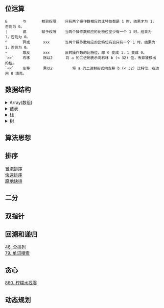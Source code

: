 ## 位运算

```
&       与       校验权限    只有两个操作数相应的比特位都是 1 时，结果才为 1，否则为 0。
|       或       赋予权限    当两个操作数相应的比特位至少有一个 1 时，结果为 1，否则为 0。
^       异或      xxx       当两个操作数相应的比特位有且只有一个 1 时，结果为 1，否则为 0。
~       取反      xxx       反转操作数的比特位，即 0 变成 1，1 变成 0。
`>>`    右移      除以2      将 a 的二进制表示向右移 b (< 32) 位，丢弃被移出的位。
`<<`    左移      乘以2     	将 a 的二进制形式向左移 b (< 32) 比特位，右边用 0 填充。
```

## 数据结构

<details>
  <summary>Array(数组)</summary>

* 1.两数之和
* 26.删除有序数组中的重复项 
* 27.移除元素
* 125.验证回文串
* 167.两数之和 II - 输入有序数组
* 209.长度最小的子数组
* 283.移动零
* 344.反转字符串
* 349.两个数组的交集
* 977.有序数组的平方

</details>

<details>
  <summary>链表</summary>

* 19.删除链表的倒数第N个结点
* 21.合并两个有序链表
* 92.反转链表-ii
* [141. 环形链表](https://leetcode.cn/problems/linked-list-cycle/)
* [142. 环形链表 II](https://leetcode.cn/problems/linked-list-cycle-ii/)
* [146.lru-缓存](https://leetcode.cn/problems/lru-cache/)
* [160.相交链表](https://leetcode.cn/problems/intersection-of-two-linked-lists/)
* [203. 移除链表元素（removeElements）](https://leetcode.cn/problems/remove-linked-list-elements/)
* 206.反转链表
* [234.回文链表](https://leetcode.cn/problems/palindrome-linked-list/)
* [876.链表的中间结点](https://leetcode.cn/problems/middle-of-the-linked-list/submissions/)
</details>

<details>
  <summary>栈</summary>

* [20. 有效的括号（isValid）](https://leetcode.cn/problems/valid-parentheses/)
* [71. 简化路径（simplifyPath）](https://leetcode.cn/problems/simplify-path/)
</details>

<details>
  <summary>树</summary>

</details>

## 算法思想
## 排序
[冒泡排序](sort/BubbleSort.js)  
[快速排序](sort/quickSort.js)  
[原地快排](sort/quickSort1.js)

## 二分

## 双指针


## 回溯和递归
[46. 全排列](https://leetcode.cn/problems/permutations/)  
[79. 单词搜索](https://leetcode.cn/problems/word-search/)


## 贪心
[860. 柠檬水找零](https://leetcode.cn/problems/lemonade-change/)

## 动态规划